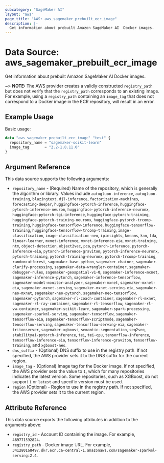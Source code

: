 ```yaml
---
subcategory: "SageMaker AI"
layout: "aws"
page_title: "AWS: aws_sagemaker_prebuilt_ecr_image"
description: |-
  Get information about prebuilt Amazon SageMaker AI  Docker images.
---
```


# Data Source: aws_sagemaker_prebuilt_ecr_image

Get information about prebuilt Amazon SageMaker AI  Docker images.

~> **NOTE:** The AWS provider creates a validly constructed `registry_path` but does not verify that the `registry_path` corresponds to an existing image. For example, using a `registry_path` containing an `image_tag` that does not correspond to a Docker image in the ECR repository, will result in an error.

## Example Usage

Basic usage:

```terraform
data "aws_sagemaker_prebuilt_ecr_image" "test" {
  repository_name = "sagemaker-scikit-learn"
  image_tag       = "2.2-1.0.11.0"
}
```

## Argument Reference

This data source supports the following arguments:

* `repository_name` - (Required) Name of the repository, which is generally the algorithm or library. Values include `autogluon-inference`, `autogluon-training`, `blazingtext`, `djl-inference`, `factorization-machines`, `forecasting-deepar`, `huggingface-pytorch-inference`, `huggingface-pytorch-inference-neuron`, `huggingface-pytorch-inference-neuronx`, `huggingface-pytorch-tgi-inference`, `huggingface-pytorch-training`, `huggingface-pytorch-training-neuronx`, `huggingface-pytorch-trcomp-training`, `huggingface-tensorflow-inference`, `huggingface-tensorflow-training`, `huggingface-tensorflow-trcomp-training`, `image-classification`, `image-classification-neo`, `ipinsights`, `kmeans`, `knn`, `lda`, `linear-learner`, `mxnet-inference`, `mxnet-inference-eia`, `mxnet-training`, `ntm`, `object-detection`, `object2vec`, `pca`, `pytorch-inference`, `pytorch-inference-eia`, `pytorch-inference-graviton`, `pytorch-inference-neuronx`, `pytorch-training`, `pytorch-training-neuronx`, `pytorch-trcomp-training`, `randomcutforest`, `sagemaker-base-python`, `sagemaker-chainer`, `sagemaker-clarify-processing`, `sagemaker-data-wrangler-container`, `sagemaker-debugger-rules`, `sagemaker-geospatial-v1-0`, `sagemaker-inference-mxnet`, `sagemaker-inference-pytorch`, `sagemaker-inference-tensorflow`, `sagemaker-model-monitor-analyzer`, `sagemaker-mxnet`, `sagemaker-mxnet-eia`, `sagemaker-mxnet-serving`, `sagemaker-mxnet-serving-eia`, `sagemaker-neo-mxnet`, `sagemaker-neo-pytorch`, `sagemaker-neo-tensorflow`, `sagemaker-pytorch`, `sagemaker-rl-coach-container`, `sagemaker-rl-mxnet`, `sagemaker-rl-ray-container`, `sagemaker-rl-tensorflow`, `sagemaker-rl-vw-container`, `sagemaker-scikit-learn`, `sagemaker-spark-processing`, `sagemaker-sparkml-serving`, `sagemaker-tensorflow`, `sagemaker-tensorflow-eia`, `sagemaker-tensorflow-scriptmode`, `sagemaker-tensorflow-serving`, `sagemaker-tensorflow-serving-eia`, `sagemaker-tritonserver`, `sagemaker-xgboost`, `semantic-segmentation`, `seq2seq`, `stabilityai-pytorch-inference`, `tei`, `tei-cpu`, `tensorflow-inference`, `tensorflow-inference-eia`, `tensorflow-inference-graviton`, `tensorflow-training`, and `xgboost-neo`.
* `dns_suffix` - (Optional) DNS suffix to use in the registry path. If not specified, the AWS provider sets it to the DNS suffix for the current region.
* `image_tag` - (Optional) Image tag for the Docker image. If not specified, the AWS provider sets the value to `1`, which for many repositories indicates the latest version. Some repositories, such as XGBoost, do not support `1` or `latest` and specific version must be used.
* `region` (Optional) - Region to use in the registry path. If not specified, the AWS provider sets it to the current region.

## Attribute Reference

This data source exports the following attributes in addition to the arguments above:

* `registry_id` - Account ID containing the image. For example, `469771592824`.
* `registry_path` - Docker image URL. For example, `341280168497.dkr.ecr.ca-central-1.amazonaws.com/sagemaker-sparkml-serving:2.4`.
